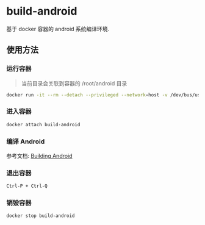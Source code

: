 # build-android

基于 docker 容器的 android 系统编译环境.

## 使用方法

### 运行容器

> 当前目录会关联到容器的 /root/android 目录

```bash
docker run -it --rm --detach --privileged --network=host -v /dev/bus/usb:/dev/bus/usb --memory='16g' --memory-swap='32g' --volume `pwd`:/root/android --name build-android knownitwhy/build-android:latest
```

### 进入容器

```bash
docker attach build-android
```

### 编译 Android

参考文档: [Building Android](https://source.android.com/setup/build/building)

### 退出容器

```bash
Ctrl-P + Ctrl-Q
```

### 销毁容器

```bash
docker stop build-android
```
